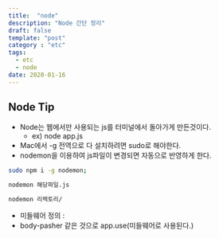 ```yaml
---
title:  "node"
description: "Node 간단 정리"
draft: false
template: "post"
category : "etc"
tags:
  - etc
  - node
date: 2020-01-16
---
```

## Node Tip

* Node는 웹에서만 사용되는 js를 터미널에서 돌아가게 만든것이다.
  * ex) node app.js
* Mac에서 -g 전역으로 다 설치하려면 sudo로 해야한다.
* nodemon을 이용하여 js파일이 변경되면 자동으로 반영하게 한다.

```bash
sudo npm i -g nodemon;

nodemon 해당파일.js

nodemon 리렉토리/
```

* 미들웨어 정의 :
 * body-pasher 같은 것으로 app.use(미들웨어로 사용된다.)
